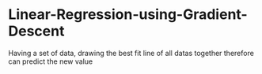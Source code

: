 # Linear-Regression-using-Gradient-Descent
Having a set of data, drawing the best fit line of all datas together therefore can predict the new value 
